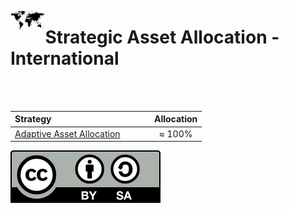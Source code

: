 <a name="top"> </a> <img align='left' alt='Logo' src='./files/world.svg' width='11%'>
                      
# Strategic Asset Allocation - International

<br/>
<br/>

| **Strategy** &nbsp; &nbsp; &nbsp; &nbsp; &nbsp; &nbsp; &nbsp; &nbsp; &nbsp; &nbsp; &nbsp; &nbsp; &nbsp; &nbsp; &nbsp; &nbsp; &nbsp; &nbsp; &nbsp; &nbsp;                           |**Allocation**|
|:-----------------------------------------|:------------:|
| <a href="#aa"> Adaptive Asset Allocation </a>         |     ≈ 100%    |


![Creative Commons](./files/cc-by-sa.svg)
